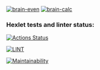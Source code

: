 [![brain-even](https://asciinema.org/a/6wGF8otgbAfipAxTok4JCOD2Q.svg)](https://asciinema.org/a/6wGF8otgbAfipAxTok4JCOD2Q)
[![brain-calc](https://asciinema.org/a/6QPCtZ1orUXBAZdKnbg2pV0DR.svg)](https://asciinema.org/a/6QPCtZ1orUXBAZdKnbg2pV0DR)

### Hexlet tests and linter status:
[![Actions Status](https://github.com/gazooz/php-project-lvl1/workflows/hexlet-check/badge.svg)](https://github.com/gazooz/php-project-lvl1/actions)

[![LINT](https://github.com/gazooz/php-project-lvl1/workflows/LINT/badge.svg)](https://github.com/gazooz/php-project-lvl1/actions)

[![Maintainability](https://api.codeclimate.com/v1/badges/a99a88d28ad37a79dbf6/maintainability)](https://codeclimate.com/github/codeclimate/codeclimate/maintainability)
